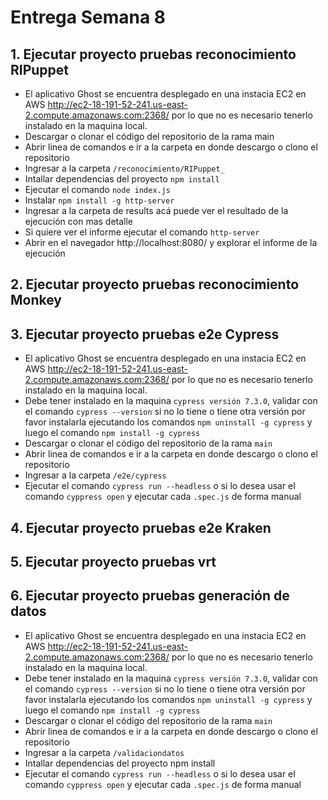 # Entrega Semana 8

<h2> 1. Ejecutar proyecto pruebas reconocimiento RIPuppet </h2>

* El aplicativo Ghost se encuentra desplegado en una instacia EC2 en AWS http://ec2-18-191-52-241.us-east-2.compute.amazonaws.com:2368/ por lo que no es necesario tenerlo instalado en la maquina local.
* Descargar o clonar el código del repositorio de la rama main
* Abrir linea de comandos e ir a la carpeta en donde descargo o clono el repositorio
* Ingresar a la carpeta ```/reconocimiento/RIPuppet_```
* Intallar dependencias del proyecto ```npm install``` 
* Ejecutar el comando ```node index.js```
* Instalar ```npm install -g http-server```
* Ingresar a la carpeta de results acá puede ver el resultado de la ejecución con mas detalle
* Si quiere ver el informe ejecutar el comando ```http-server```
* Abrir en el navegador http://localhost:8080/ y explorar el informe de la ejecución 

<h2> 2. Ejecutar proyecto pruebas reconocimiento Monkey </h2>

<h2> 3. Ejecutar proyecto pruebas e2e Cypress </h2>

* El aplicativo Ghost se encuentra desplegado en una instacia EC2 en AWS http://ec2-18-191-52-241.us-east-2.compute.amazonaws.com:2368/ por lo que no es necesario tenerlo instalado en la maquina local.
* Debe tener instalado en la maquina ```cypress versión 7.3.0```, validar con el comando ```cypress --version``` si no lo tiene o tiene otra versión por favor instalarla ejecutando los comandos ```npm uninstall -g cypress``` y luego el comando ```npm install -g cypress```
* Descargar o clonar el código del repositorio de la rama ```main```
* Abrir linea de comandos e ir a la carpeta en donde descargo o clono el repositorio
* Ingresar a la carpeta ```/e2e/cypress```
* Ejecutar el comando ```cypress run --headless``` o si lo desea usar el comando ```cyppress open``` y ejecutar cada ```.spec.js``` de forma manual  

<h2> 4. Ejecutar proyecto pruebas e2e Kraken </h2>

<h2> 5. Ejecutar proyecto pruebas vrt </h2>


<h2> 6. Ejecutar proyecto pruebas generación de datos </h2>

* El aplicativo Ghost se encuentra desplegado en una instacia EC2 en AWS http://ec2-18-191-52-241.us-east-2.compute.amazonaws.com:2368/ por lo que no es necesario tenerlo instalado en la maquina local.
* Debe tener instalado en la maquina ```cypress versión 7.3.0```, validar con el comando ```cypress --version``` si no lo tiene o tiene otra versión por favor instalarla ejecutando los comandos ```npm uninstall -g cypress``` y luego el comando ```npm install -g cypress```
* Descargar o clonar el código del repositorio de la rama ```main```
* Abrir linea de comandos e ir a la carpeta en donde descargo o clono el repositorio
* Ingresar a la carpeta ```/validaciondatos```
* Intallar dependencias del proyecto npm install
* Ejecutar el comando ```cypress run --headless``` o si lo desea usar el comando ```cyppress open``` y ejecutar cada ```.spec.js``` de forma manual 
